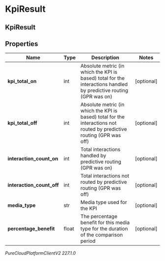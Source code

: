 # KpiResult

## KpiResult

## Properties

|Name | Type | Description | Notes|
|------------ | ------------- | ------------- | -------------|
| **kpi_total_on** | int | Absolute metric (in which the KPI is based) total for the interactions handled by predictive routing (GPR was on) | [optional] |
| **kpi_total_off** | int | Absolute metric (in which the KPI is based) total for the interactions not routed by predictive routing (GPR was off) | [optional] |
| **interaction_count_on** | int | Total interactions handled by predictive routing (GPR was on) | [optional] |
| **interaction_count_off** | int | Total interactions not routed by predictive routing (GPR was off) | [optional] |
| **media_type** | str | Media type used for the KPI | [optional] |
| **percentage_benefit** | float | The percentage benefit for this media type for the duration of the comparison period | [optional] |



_PureCloudPlatformClientV2 227.1.0_
